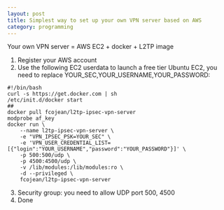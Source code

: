 ```yaml
---
layout: post
title: Simplest way to set up your own VPN server based on AWS
category: programming
---
```

Your own VPN server = AWS EC2 + docker + L2TP image
1. Register your AWS account
2. Use the following EC2 userdata to launch a free tier Ubuntu EC2, you need to replace YOUR_SEC,YOUR_USERNAME,YOUR_PASSWORD:

```
#!/bin/bash
curl -s https://get.docker.com | sh
/etc/init.d/docker start
##
docker pull fcojean/l2tp-ipsec-vpn-server
modprobe af_key
docker run \
    --name l2tp-ipsec-vpn-server \
    -e "VPN_IPSEC_PSK=YOUR_SEC" \
    -e 'VPN_USER_CREDENTIAL_LIST=[{"login":"YOUR_USERNAME","password":"YOUR_PASSWORD"}]' \
    -p 500:500/udp \
    -p 4500:4500/udp \
    -v /lib/modules:/lib/modules:ro \
    -d --privileged \
    fcojean/l2tp-ipsec-vpn-server
```
3. Security group: you need to allow UDP port 500, 4500
4. Done
